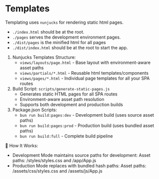 # Templates

Templating uses `nunjucks` for rendering static html pages.

- `./index.html` should be at the root.
- `./pages` serves the development environment pages.
- `./dist/pages` is the minified html for all pages
- `./dist/index.html` should be at the root to start the app.

1. Nunjucks Templates Structure:
   - `views/layouts/page.html` - Base layout with environment-aware asset paths
   - `views/partials/*.html` - Reusable html templates/components
   - `views/pages/*.html` - Individual page templates for all your SPA routes
2. Build Script: `scripts/generate-static-pages.js`
   - Generates static HTML pages for all SPA routes
   - Environment-aware asset path resolution
   - Supports both development and production builds
3. Package.json Scripts:
   - `bun run build:pages:dev` - Development build (uses source asset paths)
   - `bun run build:pages:prod` - Production build (uses bundled asset paths)
   - `bun run build:full` - Complete build pipeline

🚀 How It Works:

- Development Mode maintains source paths for development:
  Asset paths: /styles/styles.css and /app/App.js
- Production Mode replaces with bundled hash paths:
  Asset paths: /assets/css/styles.css and /assets/js/App.js
